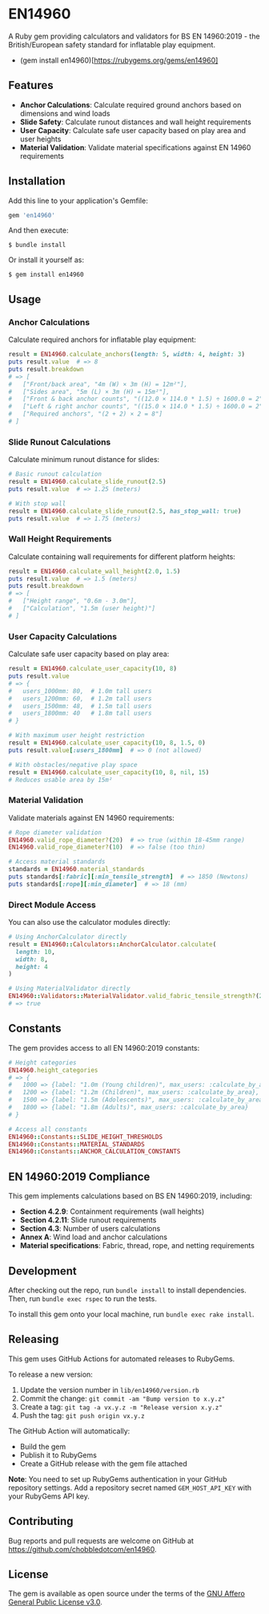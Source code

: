 # EN14960

A Ruby gem providing calculators and validators for BS EN 14960:2019 - the British/European safety standard for inflatable play equipment.

- (gem install en14960)[https://rubygems.org/gems/en14960]

## Features

- **Anchor Calculations**: Calculate required ground anchors based on dimensions and wind loads
- **Slide Safety**: Calculate runout distances and wall height requirements
- **User Capacity**: Calculate safe user capacity based on play area and user heights
- **Material Validation**: Validate material specifications against EN 14960 requirements

## Installation

Add this line to your application's Gemfile:

```ruby
gem 'en14960'
```

And then execute:

    $ bundle install

Or install it yourself as:

    $ gem install en14960

## Usage

### Anchor Calculations

Calculate required anchors for inflatable play equipment:

```ruby
result = EN14960.calculate_anchors(length: 5, width: 4, height: 3)
puts result.value  # => 8
puts result.breakdown
# => [
#   ["Front/back area", "4m (W) × 3m (H) = 12m²"],
#   ["Sides area", "5m (L) × 3m (H) = 15m²"],
#   ["Front & back anchor counts", "((12.0 × 114.0 * 1.5) ÷ 1600.0 = 2"],
#   ["Left & right anchor counts", "((15.0 × 114.0 * 1.5) ÷ 1600.0 = 2"],
#   ["Required anchors", "(2 + 2) × 2 = 8"]
# ]
```

### Slide Runout Calculations

Calculate minimum runout distance for slides:

```ruby
# Basic runout calculation
result = EN14960.calculate_slide_runout(2.5)
puts result.value  # => 1.25 (meters)

# With stop wall
result = EN14960.calculate_slide_runout(2.5, has_stop_wall: true)
puts result.value  # => 1.75 (meters)
```

### Wall Height Requirements

Calculate containing wall requirements for different platform heights:

```ruby
result = EN14960.calculate_wall_height(2.0, 1.5)
puts result.value  # => 1.5 (meters)
puts result.breakdown
# => [
#   ["Height range", "0.6m - 3.0m"],
#   ["Calculation", "1.5m (user height)"]
# ]
```

### User Capacity Calculations

Calculate safe user capacity based on play area:

```ruby
result = EN14960.calculate_user_capacity(10, 8)
puts result.value
# => {
#   users_1000mm: 80,  # 1.0m tall users
#   users_1200mm: 60,  # 1.2m tall users
#   users_1500mm: 48,  # 1.5m tall users
#   users_1800mm: 40   # 1.8m tall users
# }

# With maximum user height restriction
result = EN14960.calculate_user_capacity(10, 8, 1.5, 0)
puts result.value[:users_1800mm]  # => 0 (not allowed)

# With obstacles/negative play space
result = EN14960.calculate_user_capacity(10, 8, nil, 15)
# Reduces usable area by 15m²
```

### Material Validation

Validate materials against EN 14960 requirements:

```ruby
# Rope diameter validation
EN14960.valid_rope_diameter?(20)  # => true (within 18-45mm range)
EN14960.valid_rope_diameter?(10)  # => false (too thin)

# Access material standards
standards = EN14960.material_standards
puts standards[:fabric][:min_tensile_strength]  # => 1850 (Newtons)
puts standards[:rope][:min_diameter]  # => 18 (mm)
```

### Direct Module Access

You can also use the calculator modules directly:

```ruby
# Using AnchorCalculator directly
result = EN14960::Calculators::AnchorCalculator.calculate(
  length: 10, 
  width: 8, 
  height: 4
)

# Using MaterialValidator directly
EN14960::Validators::MaterialValidator.valid_fabric_tensile_strength?(2000)
# => true
```

## Constants

The gem provides access to all EN 14960:2019 constants:

```ruby
# Height categories
EN14960.height_categories
# => {
#   1000 => {label: "1.0m (Young children)", max_users: :calculate_by_area},
#   1200 => {label: "1.2m (Children)", max_users: :calculate_by_area},
#   1500 => {label: "1.5m (Adolescents)", max_users: :calculate_by_area},
#   1800 => {label: "1.8m (Adults)", max_users: :calculate_by_area}
# }

# Access all constants
EN14960::Constants::SLIDE_HEIGHT_THRESHOLDS
EN14960::Constants::MATERIAL_STANDARDS
EN14960::Constants::ANCHOR_CALCULATION_CONSTANTS
```

## EN 14960:2019 Compliance

This gem implements calculations based on BS EN 14960:2019, including:

- **Section 4.2.9**: Containment requirements (wall heights)
- **Section 4.2.11**: Slide runout requirements
- **Section 4.3**: Number of users calculations
- **Annex A**: Wind load and anchor calculations
- **Material specifications**: Fabric, thread, rope, and netting requirements

## Development

After checking out the repo, run `bundle install` to install dependencies. Then, run `bundle exec rspec` to run the tests.

To install this gem onto your local machine, run `bundle exec rake install`.

## Releasing

This gem uses GitHub Actions for automated releases to RubyGems.

To release a new version:

1. Update the version number in `lib/en14960/version.rb`
2. Commit the change: `git commit -am "Bump version to x.y.z"`
3. Create a tag: `git tag -a vx.y.z -m "Release version x.y.z"`
4. Push the tag: `git push origin vx.y.z`

The GitHub Action will automatically:
- Build the gem
- Publish it to RubyGems
- Create a GitHub release with the gem file attached

**Note**: You need to set up RubyGems authentication in your GitHub repository settings. Add a repository secret named `GEM_HOST_API_KEY` with your RubyGems API key.

## Contributing

Bug reports and pull requests are welcome on GitHub at https://github.com/chobbledotcom/en14960.

## License

The gem is available as open source under the terms of the [GNU Affero General Public License v3.0](https://www.gnu.org/licenses/agpl-3.0.html).
